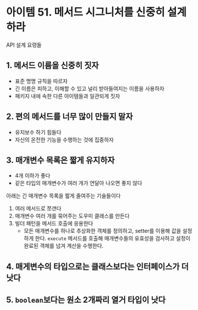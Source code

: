 # 아이템 51. 메서드 시그니처를 신중히 설계하라
API 설계 요령들
## 1. 메서드 이름을 신중히 짓자
- 표준 명명 규칙을 따르자
- 긴 이름은 피하고, 이해할 수 있고 널리 받아들여지는 이름을 사용하자
- 패키지 내에 속한 다른 아이템들과 일관되게 짓자
## 2. 편의 메서드를 너무 많이 만들지 말자
- 유지보수 하기 힘들다
- 자신의 온전한 기능을 수행하는 것에 집중하자
## 3. 매개변수 목록은 짧게 유지하자
- 4개 이하가 좋다
- 같은 타입의 매개변수가 여러 개가 연달아 나오면 좋지 않다

아래는 긴 매개변수 목록을 짧게 줄여주는 기술들이다
1. 여러 메서드로 쪼갠다
2. 매개변수 여러 개를 묶어주는 도우미 클래스를 만든다
3. 빌더 패턴을 메서드 호출에 응용한다
   - 모든 매개변수를 하나로 추상화한 객체를 정의하고, setter를 이용해 값을 설정하게 한다. `execute` 메서드를 호출해 매개변수들의 유효성을 검사하고 설정이 완료된 객체를 넘겨 계산을 수행한다.

## 4. 매게변수의 타입으로는 클래스보다는 인터페이스가 더 낫다
## 5. `boolean`보다는 원소 2개짜리 열거 타입이 낫다